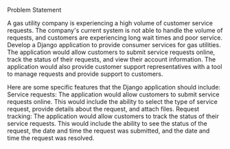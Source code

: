 Problem Statement 

A gas utility company is experiencing a high volume of customer service requests. The
company's current system is not able to handle the volume of requests, and customers are
experiencing long wait times and poor service.
Develop a Django application to provide consumer services for gas utilities. The application
would allow customers to submit service requests online, track the status of their requests,
and view their account information.
The application would also provide customer support representatives with a tool to manage
requests and provide support to customers.

Here are some specific features that the Django application should include:
Service requests: The application would allow customers to submit service requests online.
This would include the ability to select the type of service request, provide details about the
request, and attach files.
Request tracking: The application would allow customers to track the status of their service
requests. This would include the ability to see the status of the request, the date and time
the request was submitted, and the date and time the request was resolved.
